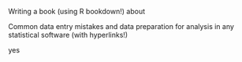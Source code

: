 

Writing a book (using R bookdown!) about 

Common data entry mistakes and data preparation for analysis in any statistical software (with hyperlinks!)

yes
